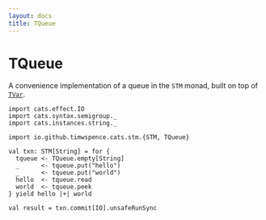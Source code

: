 ```yaml
---
layout: docs
title: TQueue
---
```

# TQueue

A convenience implementation of a queue in the `STM` monad, built on top of
[`TVar`](tmar.html).

```tut:book
import cats.effect.IO
import cats.syntax.semigroup._
import cats.instances.string._

import io.github.timwspence.cats.stm.{STM, TQueue}

val txn: STM[String] = for {
  tqueue <- TQueue.empty[String]
  _      <- tqueue.put("hello")
  _      <- tqueue.put("world")
  hello  <- tqueue.read
  world  <- tqueue.peek
} yield hello |+| world

val result = txn.commit[IO].unsafeRunSync
```
